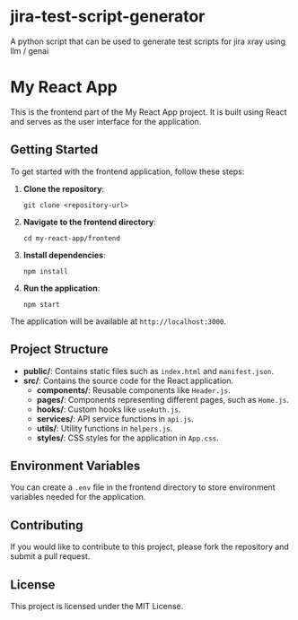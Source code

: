 # jira-test-script-generator
A python script that can be used to generate test scripts for jira xray using llm / genai

# My React App

This is the frontend part of the My React App project. It is built using React and serves as the user interface for the application.

## Getting Started

To get started with the frontend application, follow these steps:

1. **Clone the repository**:
   ```
   git clone <repository-url>
   ```

2. **Navigate to the frontend directory**:
   ```
   cd my-react-app/frontend
   ```

3. **Install dependencies**:
   ```
   npm install
   ```

4. **Run the application**:
   ```
   npm start
   ```

The application will be available at `http://localhost:3000`.

## Project Structure

- **public/**: Contains static files such as `index.html` and `manifest.json`.
- **src/**: Contains the source code for the React application.
  - **components/**: Reusable components like `Header.js`.
  - **pages/**: Components representing different pages, such as `Home.js`.
  - **hooks/**: Custom hooks like `useAuth.js`.
  - **services/**: API service functions in `api.js`.
  - **utils/**: Utility functions in `helpers.js`.
  - **styles/**: CSS styles for the application in `App.css`.

## Environment Variables

You can create a `.env` file in the frontend directory to store environment variables needed for the application.

## Contributing

If you would like to contribute to this project, please fork the repository and submit a pull request.

## License

This project is licensed under the MIT License.